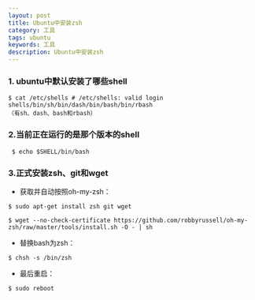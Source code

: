 ```yaml
---
layout: post
title: Ubuntu中安装zsh
category: 工具
tags: ubuntu
keywords: 工具
description: Ubuntu中安装zsh
---
```



###  1. ubuntu中默认安装了哪些shell

```
$ cat /etc/shells # /etc/shells: valid login shells/bin/sh/bin/dash/bin/bash/bin/rbash 
（有sh、dash、bash和rbash）
```

### 2.当前正在运行的是那个版本的shell

```
 $ echo $SHELL/bin/bash
```

### 3.正式安装zsh、git和wget

* 获取并自动按照oh-my-zsh：

```
$ sudo apt-get install zsh git wget

$ wget --no-check-certificate https://github.com/robbyrussell/oh-my-zsh/raw/master/tools/install.sh -O - | sh
```

* 替换bash为zsh：

```
$ chsh -s /bin/zsh 
```

* 最后重启：

```
$ sudo reboot
```